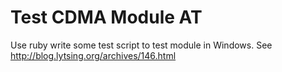 # Test CDMA Module AT

Use ruby write some test script to test module in Windows. See http://blog.lytsing.org/archives/146.html

